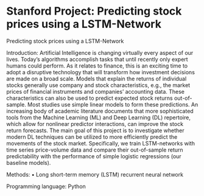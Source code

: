 # Stanford Project: Predicting stock prices using a LSTM-Network

Predicting stock prices using a LSTM-Network

Introduction:
Artificial Intelligence is changing virtually every aspect of our lives. Today’s algorithms accomplish tasks that until recently only expert humans could perform. As it relates to finance, this is an exciting time to adopt a disruptive technology that will transform how investment decisions are made on a broad scale. Models that explain the returns of individual stocks generally use company and stock characteristics, e.g., the market prices of financial instruments and companies’ accounting data. These characteristics can also be used to predict expected stock returns out-of-sample. Most studies use simple linear models to form these predictions. An increasing body of academic literature documents that more sophisticated tools from the Machine Learning (ML) and Deep Learning (DL) repertoire, which allow for nonlinear predictor interactions, can improve the stock return forecasts. The main goal of this project is to investigate whether modern DL techniques can be utilized to more efficiently predict the movements of the stock market. Specifically, we train LSTM-networks with time series price-volume data and compare their out-of-sample return predictability with the performance of simple logistic regressions (our baseline models).

Methods: 
• Long short-term memory (LSTM) recurrent neural network

Programming language: 
Python
